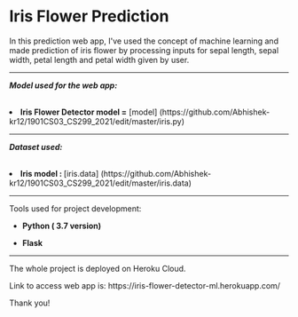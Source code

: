 # Iris Flower Prediction
<p>
  In this prediction web app, I've used the concept of machine learning and made prediction of iris flower by processing inputs for sepal length, sepal width, petal length and petal width given by user.
<p>
  
 <hr>
 
 _**Model used for the web app:**_
 <br>
 <br>
 <li><b> Iris Flower Detector model =</b>  [model]
  (https://github.com/Abhishek-kr12/1901CS03_CS299_2021/edit/master/iris.py)
 <br>
 
 <hr>
 
  _**Dataset used:**_
  <br>
  <br>
  <li><b>Iris model : </b> [iris.data]
  (https://github.com/Abhishek-kr12/1901CS03_CS299_2021/edit/master/iris.data)
  <br>
  
  <hr>
  
  Tools used for project development:
  <ul>
  <li><p><b>Python ( 3.7 version)</b></p>
  <li><p><b>Flask</b></p></li>
  </ul>
  
  <hr>
  
  <p> The whole project is deployed on Heroku Cloud.
  <p> Link to access web app is:
https://iris-flower-detector-ml.herokuapp.com/ </p>
  <p> Thank you!</p>
  
  
  
